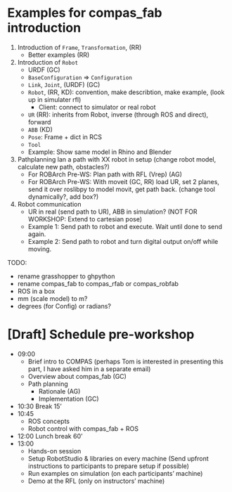 # Examples for compas_fab introduction

1. Introduction of `Frame`, `Transformation`, (RR)
   * Better examples (RR)
1. Introduction of `Robot`
    * URDF (GC)
    * `BaseConfiguration` => `Configuration`
    * `Link`, `Joint`,  (URDF) (GC)
    * `Robot`,  (RR, KD): convention, make describtion, make example, (look up in simulater rfl)
      * Client: connect to simulator or real robot
    * `UR` (RR): inherits from Robot, inverse (through ROS and direct), forward
    * `ABB` (KD)
   * `Pose`: Frame + dict in RCS
   * `Tool`
   * Example: Show same model in Rhino and Blender
1. Pathplanning lan a path with XX robot in setup (change robot model, calculate new path, obstacles?)
   * For ROBArch Pre-WS: Plan path with RFL (Vrep) (AG)
   * For ROBArch Pre-WS: With moveit (GC, RR)
      load UR, set 2 planes, send it over roslibpy to model movit, get path back.
      (change tool dynamically?, add box?)
1. Robot communication
   * UR in real (send path to UR), ABB in simulation?
   (NOT FOR WORKSHOP:  Extend to cartesian pose)
   * Example 1: Send path to robot and execute. Wait until done to send again.
   * Example 2: Send path to robot and turn digital output on/off while moving.

TODO:
* rename grasshopper to ghpython
* rename compas_fab to compas_rfab or compas_robfab
* ROS in a box
* mm (scale model) to m?
* degrees (for Config) or radians?

# [Draft] Schedule pre-workshop
* 09:00
    * Brief intro to COMPAS (perhaps Tom is interested in presenting this part, I have asked him in a separate email)
    * Overview about compas_fab (GC)
    * Path planning
        * Rationale (AG)
        * Implementation (GC)
* 10:30 Break 15’
* 10:45
    * ROS concepts
    * Robot control with compas_fab + ROS
* 12:00 Lunch break 60’
* 13:00
    * Hands-on session
    * Setup RobotStudio & libraries on every machine (Send upfront instructions to participants to prepare setup if possible)
    * Run examples on simulation (on each participants’ machine)
    * Demo at the RFL (only on instructors’ machine)
